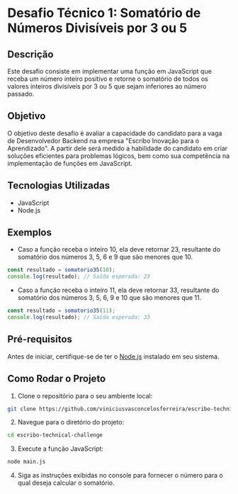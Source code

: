 # Desafio Técnico 1: Somatório de Números Divisíveis por 3 ou 5

## Descrição

Este desafio consiste em implementar uma função em JavaScript que receba um número inteiro positivo e retorne o
somatório de todos os valores inteiros divisíveis por 3 ou 5 que sejam inferiores ao número passado.

## Objetivo

O objetivo deste desafio é avaliar a capacidade do candidato para a vaga de Desenvolvedor Backend na empresa "Escribo
Inovação para o Aprendizado". A partir dele será medido a habilidade do candidato em criar soluções eficientes para
problemas
lógicos, bem como sua competência na implementação de funções em JavaScript.

## Tecnologias Utilizadas

- JavaScript
- Node.js

## Exemplos

- Caso a função receba o inteiro 10, ela deve retornar 23, resultante do somatório dos números 3, 5, 6 e 9 que são
  menores que 10.

```javascript
const resultado = somatorio35(10);
console.log(resultado); // Saída esperada: 23
```

- Caso a função receba o inteiro 11, ela deve retornar 33, resultante do somatório dos números 3, 5, 6, 9 e 10 que são
  menores que 11.

```javascript
const resultado = somatorio35(11);
console.log(resultado); // Saída esperada: 33
```

## Pré-requisitos

Antes de iniciar, certifique-se de ter o [Node.js](https://nodejs.org/en) instalado em seu sistema.

## Como Rodar o Projeto

1. Clone o repositório para o seu ambiente local:

```bash
git clone https://github.com/viniciusvasconcelosferreira/escribo-technical-challenge.git
```

2. Navegue para o diretório do projeto:

```bash
cd escribo-technical-challenge
```

3. Execute a função JavaScript:

```bash
node main.js
```

4. Siga as instruções exibidas no console para fornecer o número para o qual deseja calcular o somatório.

